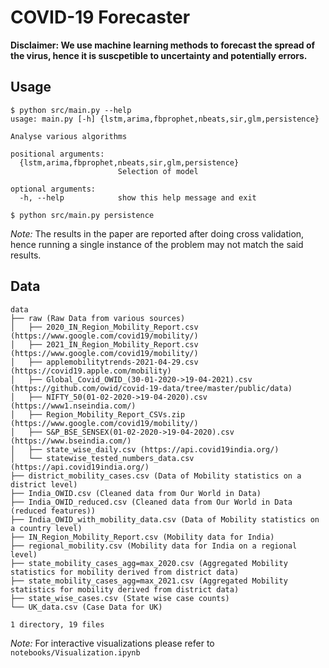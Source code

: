 # COVID-19 Forecaster

**Disclaimer: We use machine learning methods to forecast the spread of the virus, hence it is suscpetible to uncertainty and potentially errors.**

## Usage

```console
$ python src/main.py --help
usage: main.py [-h] {lstm,arima,fbprophet,nbeats,sir,glm,persistence}

Analyse various algorithms

positional arguments:
  {lstm,arima,fbprophet,nbeats,sir,glm,persistence}
                        Selection of model

optional arguments:
  -h, --help            show this help message and exit

$ python src/main.py persistence

```
*Note:* The results in the paper are reported after doing cross validation, hence running a single instance of the problem may not match the said results.
## Data

```console
data
├── raw (Raw Data from various sources)
│   ├── 2020_IN_Region_Mobility_Report.csv (https://www.google.com/covid19/mobility/)
│   ├── 2021_IN_Region_Mobility_Report.csv (https://www.google.com/covid19/mobility/)
│   ├── applemobilitytrends-2021-04-29.csv (https://covid19.apple.com/mobility)
│   ├── Global_Covid_OWID_(30-01-2020->19-04-2021).csv (https://github.com/owid/covid-19-data/tree/master/public/data)
│   ├── NIFTY_50(01-02-2020->19-04-2020).csv (https://www1.nseindia.com/)
│   ├── Region_Mobility_Report_CSVs.zip (https://www.google.com/covid19/mobility/)
│   ├── S&P_BSE_SENSEX(01-02-2020->19-04-2020).csv (https://www.bseindia.com/)
│   ├── state_wise_daily.csv (https://api.covid19india.org/)
│   └── statewise_tested_numbers_data.csv (https://api.covid19india.org/)
├── district_mobility_cases.csv (Data of Mobility statistics on a district level)
├── India_OWID.csv (Cleaned data from Our World in Data)
├── India_OWID_reduced.csv (Cleaned data from Our World in Data (reduced features))
├── India_OWID_with_mobility_data.csv (Data of Mobility statistics on a country level)
├── IN_Region_Mobility_Report.csv (Mobility data for India)
├── regional_mobility.csv (Mobility data for India on a regional level)
├── state_mobility_cases_agg=max_2020.csv (Aggregated Mobility statistics for mobility derived from district data)
├── state_mobility_cases_agg=max_2021.csv (Aggregated Mobility statistics for mobility derived from district data)
├── state_wise_cases.csv (State wise case counts)
└── UK_data.csv (Case Data for UK)

1 directory, 19 files
```
*Note:* For interactive visualizations please refer to `notebooks/Visualization.ipynb`

